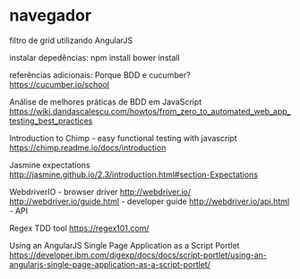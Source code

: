 # navegador
filtro de grid utilizando AngularJS

instalar depedências:
npm install
bower install


referências adicionais:
Porque BDD e cucumber?
https://cucumber.io/school

Análise de melhores práticas de BDD em JavaScript
https://wiki.dandascalescu.com/howtos/from_zero_to_automated_web_app_testing_best_practices

Introduction to Chimp - easy functional testing with javascript
https://chimp.readme.io/docs/introduction

Jasmine expectations
http://jasmine.github.io/2.3/introduction.html#section-Expectations

WebdriverIO - browser driver
http://webdriver.io/
http://webdriver.io/guide.html - developer guide
http://webdriver.io/api.html - API

Regex TDD tool
https://regex101.com/

Using an AngularJS Single Page Application as a Script Portlet
https://developer.ibm.com/digexp/docs/docs/script-portlet/using-an-angularjs-single-page-application-as-a-script-portlet/
